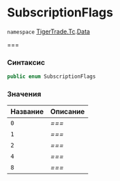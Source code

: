# SubscriptionFlags

`namespace` [TigerTrade.Tc](../).[Data](./)

\===

### Синтаксис

```csharp
public enum SubscriptionFlags
```

### Значения

| Название | Описание |
| -------- | -------- |
| `0`      | _===_    |
| `1`      | _===_    |
| `2`      | _===_    |
| `4`      | _===_    |
| `8`      | _===_    |
